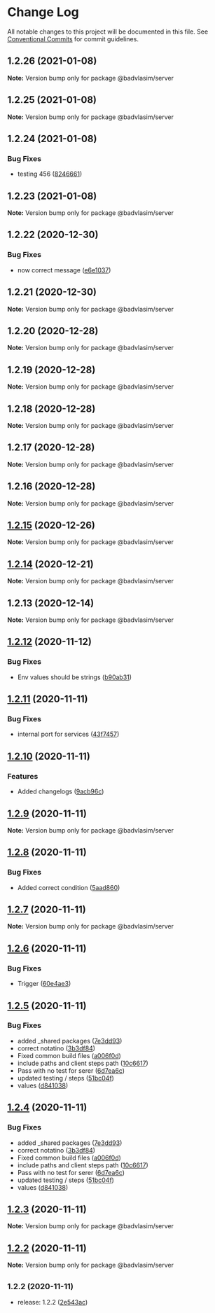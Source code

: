 # Change Log

All notable changes to this project will be documented in this file.
See [Conventional Commits](https://conventionalcommits.org) for commit guidelines.

## 1.2.26 (2021-01-08)

**Note:** Version bump only for package @badvlasim/server





## 1.2.25 (2021-01-08)

**Note:** Version bump only for package @badvlasim/server





## 1.2.24 (2021-01-08)


### Bug Fixes

* testing 456 ([8246661](https://github.com/Badminton-Apps/core/commit/82466611ba4497ebee176c8337ad1fb53bb6f112))





## 1.2.23 (2021-01-08)

**Note:** Version bump only for package @badvlasim/server





## 1.2.22 (2020-12-30)


### Bug Fixes

* now correct message ([e6e1037](https://github.com/Badminton-Apps/core/commit/e6e10372c4613dcfa8bf167a76a049a4f1ed4d70))





## 1.2.21 (2020-12-30)

**Note:** Version bump only for package @badvlasim/server





## 1.2.20 (2020-12-28)

**Note:** Version bump only for package @badvlasim/server





## 1.2.19 (2020-12-28)

**Note:** Version bump only for package @badvlasim/server





## 1.2.18 (2020-12-28)

**Note:** Version bump only for package @badvlasim/server





## 1.2.17 (2020-12-28)

**Note:** Version bump only for package @badvlasim/server





## 1.2.16 (2020-12-28)

**Note:** Version bump only for package @badvlasim/server





## [1.2.15](https://github.com/Badminton-Apps/core/compare/v1.2.14...v1.2.15) (2020-12-26)

**Note:** Version bump only for package @badvlasim/server






## [1.2.14](https://github.com/Badminton-Apps/core/compare/v1.2.13...v1.2.14) (2020-12-21)

**Note:** Version bump only for package @badvlasim/server






## 1.2.13 (2020-12-14)

**Note:** Version bump only for package @badvlasim/server






## [1.2.12](https://dev.azure.com/bad-vla-sim/ranking/_git/ranking/compare/v1.2.11...v1.2.12) (2020-11-12)


### Bug Fixes

* Env values should be strings ([b90ab31](https://dev.azure.com/bad-vla-sim/ranking/_git/ranking/commits/b90ab31bb69f009e09cffdbc6af6719c5e220a81))





## [1.2.11](https://dev.azure.com/bad-vla-sim/ranking/_git/ranking/compare/v1.2.10...v1.2.11) (2020-11-11)


### Bug Fixes

* internal port for services ([43f7457](https://dev.azure.com/bad-vla-sim/ranking/_git/ranking/commits/43f7457db3d1a75b7e26435e2e180d01ba022745))





## [1.2.10](https://dev.azure.com/bad-vla-sim/ranking/_git/ranking/compare/v1.2.9...v1.2.10) (2020-11-11)


### Features

* Added changelogs ([9acb96c](https://dev.azure.com/bad-vla-sim/ranking/_git/ranking/commits/9acb96ce01a016b74ac6946c06d5c43082654496))





## [1.2.9](https://dev.azure.com/bad-vla-sim/ranking/_git/ranking/compare/v1.2.8...v1.2.9) (2020-11-11)

**Note:** Version bump only for package @badvlasim/server





## [1.2.8](https://dev.azure.com/bad-vla-sim/ranking/_git/ranking/compare/v1.2.7...v1.2.8) (2020-11-11)


### Bug Fixes

* Added correct condition ([5aad860](https://dev.azure.com/bad-vla-sim/ranking/_git/ranking/commits/5aad860117228c12277edc1503b35ad4df7eb6a4))





## [1.2.7](https://dev.azure.com/bad-vla-sim/ranking/_git/ranking/compare/v1.2.6...v1.2.7) (2020-11-11)

**Note:** Version bump only for package @badvlasim/server





## [1.2.6](https://dev.azure.com/bad-vla-sim/ranking/_git/ranking/compare/v1.2.5...v1.2.6) (2020-11-11)


### Bug Fixes

* Trigger ([60e4ae3](https://dev.azure.com/bad-vla-sim/ranking/_git/ranking/commits/60e4ae3f51b0286d161fddd6ac9961162ee5e699))





## [1.2.5](https://dev.azure.com/bad-vla-sim/ranking/_git/ranking/compare/v1.2.3...v1.2.5) (2020-11-11)


### Bug Fixes

* added _shared packages ([7e3dd93](https://dev.azure.com/bad-vla-sim/ranking/_git/ranking/commits/7e3dd934cc244c0c10febd152b5e7b10da8b26c0))
* correct notatino ([3b3df84](https://dev.azure.com/bad-vla-sim/ranking/_git/ranking/commits/3b3df84d4a0cb20aed48697f1c2ff35a2175d652))
* Fixed common build files ([a006f0d](https://dev.azure.com/bad-vla-sim/ranking/_git/ranking/commits/a006f0d9397ec08b0a5bdf8e08739805abfeba9e))
* include paths and client steps path ([10c6617](https://dev.azure.com/bad-vla-sim/ranking/_git/ranking/commits/10c66172a79869195ab7eb3d168785a683b982f9))
* Pass with no test for serer ([6d7ea6c](https://dev.azure.com/bad-vla-sim/ranking/_git/ranking/commits/6d7ea6cb5de265552969819f36c64b7db8d2483a))
* updated testing / steps ([51bc04f](https://dev.azure.com/bad-vla-sim/ranking/_git/ranking/commits/51bc04f82f38713a86b005664a574469b2189de1))
* values ([d841038](https://dev.azure.com/bad-vla-sim/ranking/_git/ranking/commits/d8410389c712ad2dfefa9868b20b4329bd86f321))





## [1.2.4](https://dev.azure.com/bad-vla-sim/ranking/_git/ranking/compare/v1.2.3...v1.2.4) (2020-11-11)


### Bug Fixes

* added _shared packages ([7e3dd93](https://dev.azure.com/bad-vla-sim/ranking/_git/ranking/commits/7e3dd934cc244c0c10febd152b5e7b10da8b26c0))
* correct notatino ([3b3df84](https://dev.azure.com/bad-vla-sim/ranking/_git/ranking/commits/3b3df84d4a0cb20aed48697f1c2ff35a2175d652))
* Fixed common build files ([a006f0d](https://dev.azure.com/bad-vla-sim/ranking/_git/ranking/commits/a006f0d9397ec08b0a5bdf8e08739805abfeba9e))
* include paths and client steps path ([10c6617](https://dev.azure.com/bad-vla-sim/ranking/_git/ranking/commits/10c66172a79869195ab7eb3d168785a683b982f9))
* Pass with no test for serer ([6d7ea6c](https://dev.azure.com/bad-vla-sim/ranking/_git/ranking/commits/6d7ea6cb5de265552969819f36c64b7db8d2483a))
* updated testing / steps ([51bc04f](https://dev.azure.com/bad-vla-sim/ranking/_git/ranking/commits/51bc04f82f38713a86b005664a574469b2189de1))
* values ([d841038](https://dev.azure.com/bad-vla-sim/ranking/_git/ranking/commits/d8410389c712ad2dfefa9868b20b4329bd86f321))





## [1.2.3](https://dev.azure.com/bad-vla-sim/ranking/_git/ranking/compare/v1.2.2...v1.2.3) (2020-11-11)

**Note:** Version bump only for package @badvlasim/server





## [1.2.2](https://dev.azure.com/bad-vla-sim/ranking/_git/ranking/compare/v1.2.1...v1.2.2) (2020-11-11)

**Note:** Version bump only for package @badvlasim/server





## <small>1.2.2 (2020-11-11)</small>

* release: 1.2.2 ([2e543ac](https://dev.azure.com/bad-vla-sim/ranking/_git/ranking/commits/2e543ac))
